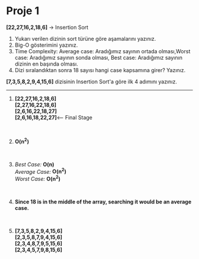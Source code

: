 # Proje 1

**[22,27,16,2,18,6]**  -> Insertion Sort

1.  Yukarı verilen dizinin sort türüne göre aşamalarını yazınız.
2.  Big-O gösterimini yazınız.
3.  Time Complexity: Average case: Aradığımız sayının ortada olması,Worst case: Aradığımız sayının sonda olması, Best case: Aradığımız sayının dizinin en başında olması.
4.  Dizi sıralandıktan sonra 18 sayısı hangi case kapsamına girer? Yazınız.

  

**[7,3,5,8,2,9,4,15,6]** dizisinin Insertion Sort'a göre ilk 4 adımını yazınız.

---
1)   **[22,27,16,2,18,6]**<br>
		**[2,27,16,22,18,6]**<br>
		**[2,6,16,22,18,27]**<br>
		**[2,6,16,18,22,27]**<-- Final Stage
<br>

2) **O(n<sup>2</sup>)**
<br>

3) *Best Case:* **O(n)**<br>
	*Average Case:* **O(n<sup>2</sup>)**<br>
	*Worst Case:*  **O(n<sup>2</sup>)**<br>
<br>

4) **Since 18 is in the middle of the array, searching it would be an average case.**
<br>

5) **[7,3,5,8,2,9,4,15,6]**<br>
	**[2,3,5,8,7,9,4,15,6]**<br>
	**[2,3,4,8,7,9,5,15,6]**<br>
	**[2,3,4,5,7,9,8,15,6]**